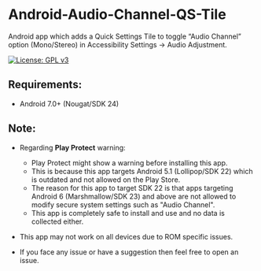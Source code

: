 # Android-Audio-Channel-QS-Tile

Android app which adds a Quick Settings Tile to toggle “Audio Channel” option (Mono/Stereo) in Accessibility Settings -> Audio Adjustment.

[![License: GPL v3](https://img.shields.io/badge/License-GPLv3-blue.svg)](https://www.gnu.org/licenses/gpl-3.0)

## Requirements:

- Android 7.0+ (Nougat/SDK 24)

## Note:

- Regarding **Play Protect** warning:
  - Play Protect might show a warning before installing this app.
  - This is because this app targets Android 5.1 (Lollipop/SDK 22) which is outdated and not allowed on the Play Store.
  - The reason for this app to target SDK 22 is that apps targeting Android 6 (Marshmallow/SDK 23) and above are not allowed to modify secure system settings such as "Audio Channel".
  - This app is completely safe to install and use and no data is collected either.

- This app may not work on all devices due to ROM specific issues.

- If you face any issue or have a suggestion then feel free to open an issue.
